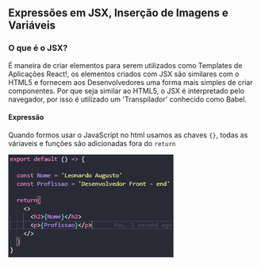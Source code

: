 ## Expressões em JSX, Inserção de Imagens e Variáveis

### O que é o JSX?

É maneira de criar elementos para serem utilizados como Templates de Aplicações React!,
os elementos criados com JSX são similares com o HTML5 e fornecem aos Desenvolvedores uma forma
mais simples de criar componentes. Por que seja similar ao HTML5, o JSX é interpretado pelo navegador,
por isso é utilizado um 'Transpilador' conhecido como Babel.

#### Expressão

Quando formos usar o JavaScript no html usamos as chaves `{}`, todas as váriaveis e funções são 
adicionadas fora do `return`

![img](Screenshot_7.png)
